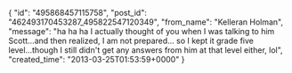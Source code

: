  {
   "id": "495868457115758",
   "post_id": "462493170453287_495822547120349",
   "from_name": "Kelleran Holman",
   "message": "ha ha ha I actually thought of you when I was talking to him Scott...and then realized, I am not prepared... so I kept it grade five level...though I still didn't get any answers from him at that level either, lol",
   "created_time": "2013-03-25T01:53:59+0000"
 }
